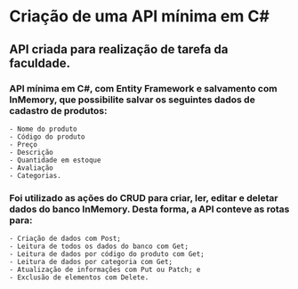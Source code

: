 # Criação de uma API mínima em C#
## API criada para realização de tarefa da faculdade.

### API mínima em C#, com Entity Framework e salvamento com InMemory, que possibilite salvar os seguintes dados de cadastro de produtos:
    - Nome do produto
    - Código do produto
    - Preço
    - Descrição
    - Quantidade em estoque
    - Avaliação 
    - Categorias.
  
 ### Foi utilizado as ações do CRUD para criar, ler, editar e deletar dados do banco InMemory. Desta forma, a API conteve as rotas para:
    - Criação de dados com Post;
    - Leitura de todos os dados do banco com Get;
    - Leitura de dados por código do produto com Get;
    - Leitura de dados por categoria com Get;
    - Atualização de informações com Put ou Patch; e
    - Exclusão de elementos com Delete.
